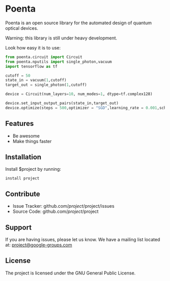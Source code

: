 # Poenta
Poenta is an open source library for the automated design of quantum optical devices.

Warning: this library is still under heavy development.

Look how easy it is to use:
```python
from poenta.circuit import Circuit
from poenta.nputils import single_photon,vacuum
import tensorflow as tf

cutoff = 50
state_in = vacuum(1,cutoff)
target_out = single_photon(1,cutoff)

device = Circuit(num_layers=10, num_modes=1, dtype=tf.complex128)

device.set_input_output_pairs(state_in,target_out)
device.optimize(steps = 500,optimizer = "SGD",learning_rate = 0.001,scheduler = True, nat_grad = False)
```

Features
--------

- Be awesome
- Make things faster

Installation
------------

Install $project by running:

    install project

Contribute
----------

- Issue Tracker: github.com/$project/$project/issues
- Source Code: github.com/$project/$project

Support
-------

If you are having issues, please let us know.
We have a mailing list located at: project@google-groups.com

License
-------

The project is licensed under the GNU General Public License.
